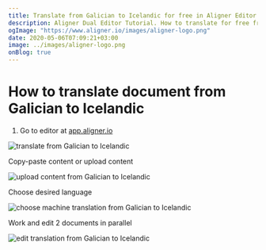 ```yaml
---
title: Translate from Galician to Icelandic for free in Aligner Editor
description: Aligner Dual Editor Tutorial. How to translate for free from Galician to Icelandic. Aligner is multilingual document management platform. 
ogImage: "https://www.aligner.io/images/aligner-logo.png"
date: 2020-05-06T07:09:21+03:00
image: ../images/aligner-logo.png
onBlog: true
---
```


# How to translate document from Galician to Icelandic

1. Go to editor at [app.aligner.io](https://app.aligner.io "Aligner App web page")

![translate from Galician to Icelandic](../aligner-blank-editor.png "translate from Galician to Icelandic")

Copy-paste content or upload content

![upload content from Galician to Icelandic](../aligner-uploaded-document.png "upload content from Galician to Icelandic")

Choose desired language

![choose machine translation from Galician to Icelandic](../aligner-language-dropdown.png "choose machine translation from Galician to Icelandic")

Work and edit 2 documents in parallel

![edit translation from Galician to Icelandic](../aligner-double-sitded-editor.png "edit translation from Galician to Icelandic")

